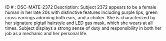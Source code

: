 ID # : DSC-MATE-2372
Description: Subject 2372 appears to be a female human in her late 20s with distinctive features including purple lips, green cross earrings adorning both ears, and a choker. She is characterized by her signature pigtail hairstyle and LED gas mask, which she wears at all times. Subject displays a strong sense of duty and responsibility in both her job as a mechanic and her personal life.